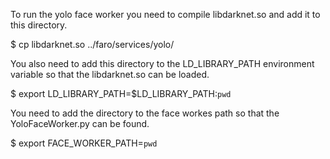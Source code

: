 To run the yolo face worker you need to compile libdarknet.so and add it to this directory. 

$ cp libdarknet.so ../faro/services/yolo/

You also need to add this directory to the LD_LIBRARY_PATH environment variable so that the libdarknet.so can be loaded.

$ export LD_LIBRARY_PATH=$LD_LIBRARY_PATH:`pwd`

You need to add the directory to the face workes path so that the YoloFaceWorker.py can be found.

$ export FACE_WORKER_PATH=`pwd`
